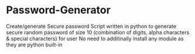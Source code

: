 # Password-Generator
Create/generate Secure password
Script written in python to generate secure random password of size 10 (combination of digits, alpha characters & special characters) for user
No need to additinally install any module as they are python built-in
